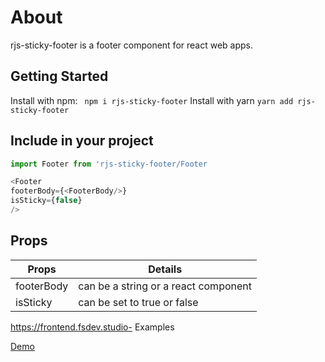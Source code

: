 # About
rjs-sticky-footer is a footer component for react web apps.


## Getting Started

Install with npm:
``` npm i rjs-sticky-footer```
Install with yarn
```yarn add rjs-sticky-footer```

## Include in your project
```javascript
import Footer from 'rjs-sticky-footer/Footer
```

```javascript
<Footer
footerBody={<FooterBody/>}
isSticky={false}
/>
```

## Props
Props | Details
-------------------- | -------------------------
footerBody| can be a string or a react component
isSticky| can be set to true or false


https://frontend.fsdev.studio- Examples

[Demo](https://frontend.fsdev.studio)
